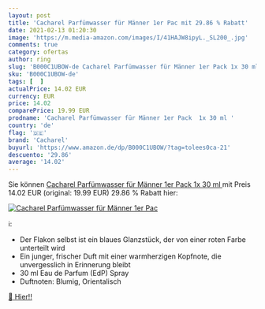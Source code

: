 ```yaml
---
layout: post
title: 'Cacharel Parfümwasser für Männer 1er Pac mit 29.86 % Rabatt'
date: 2021-02-13 01:20:30
image: 'https://m.media-amazon.com/images/I/41HAJW8ipyL._SL200_.jpg'
comments: true
category: ofertas
author: ring
slug: 'B000C1UBOW-de Cacharel Parfümwasser für Männer 1er Pack 1x 30 ml'
sku: 'B000C1UBOW-de'
tags: [  ]
actualPrice: 14.02 EUR
currency: EUR
price: 14.02
comparePrice: 19.99 EUR
prodname: 'Cacharel Parfümwasser für Männer 1er Pack  1x 30 ml '
country: 'de'
flag: '🇩🇪'
brand: 'Cacharel'
buyurl: 'https://www.amazon.de/dp/B000C1UBOW/?tag=tolees0ca-21'
descuento: '29.86'
average: '14.02'
---
```


Sie können [Cacharel Parfümwasser für Männer 1er Pack  1x 30 ml ](https://www.amazon.de/dp/B000C1UBOW/?tag=tolees0ca-21) mit Preis 14.02 EUR (original: 19.99 EUR) 29.86 % Rabatt hier:

[![Cacharel Parfümwasser für Männer 1er Pac](https://m.media-amazon.com/images/I/41HAJW8ipyL._SL200_.jpg)](https://www.amazon.de/dp/B000C1UBOW/?tag=tolees0ca-21)

ℹ️:

- Der Flakon selbst ist ein blaues Glanzstück, der von einer roten Farbe unterteilt wird
- Ein junger, frischer Duft mit einer warmherzigen Kopfnote, die unvergesslich in Erinnerung bleibt
- 30 ml Eau de Parfum (EdP) Spray
- Duftnoten: Blumig, Orientalisch

[🛒 Hier!!](https://www.amazon.de/dp/B000C1UBOW/?tag=tolees0ca-21)
